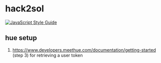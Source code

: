 # hack2sol
[![JavaScript Style Guide](https://img.shields.io/badge/code_style-standard-brightgreen.svg)](https://standardjs.com)

## hue setup
1. https://www.developers.meethue.com/documentation/getting-started (step 3) for retrieving a user token
